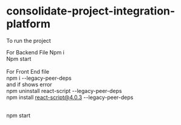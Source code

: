 # consolidate-project-integration-platform
To run the project

For Backend File
Npm i
<br>
Npm start 
<br>
<br>
For Front End file <br>
npm i --legacy-peer-deps<br>
and if shows error<br>
npm uninstall react-script --legacy-peer-deps<br>
npm install react-script@4.0.3 --legacy-peer-deps<br><br>

npm start

